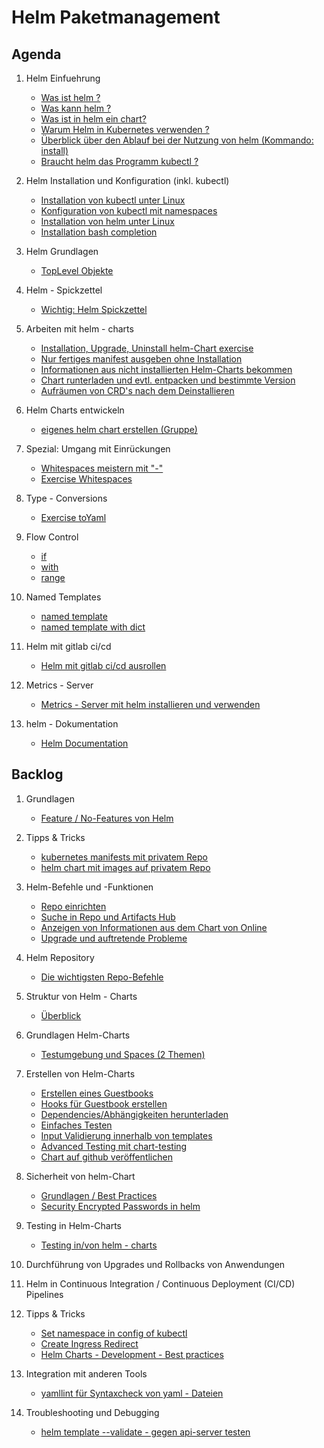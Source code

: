 # Helm Paketmanagement

## Agenda 

  1. Helm Einfuehrung 
     * [Was ist helm ?](einfuehrung/was-ist-helm.md)
     * [Was kann helm ?](einfuehrung/was-kann-helm.md)
     * [Was ist in helm ein chart?](einfuehrung/helm-chart.md)
     * [Warum Helm in Kubernetes verwenden ?](einfuehrung/warum-helm-verwenden.md)
     * [Überblick über den Ablauf bei der Nutzung von helm (Kommando: install)](einfuehrung/ablauf-helm-install.md)
     * [Braucht helm das Programm kubectl ?](einfuehrung/braucht-helm-kubectl.md)
       
  1. Helm Installation und Konfiguration (inkl. kubectl) 
     * [Installation von kubectl unter Linux](kubectl/installation/linux.md)
     * [Konfiguration von kubectl mit namespaces](kubectl/kubectl-einrichten.md)
     * [Installation von helm unter Linux](helm/installation/linux.md)
     * [Installation bash completion](helm/installation/bash-completion.md)

  1. Helm Grundlagen
     * [TopLevel Objekte](/helm/grundlagen/toplevel-objekte.md)
      
  1. Helm - Spickzettel
     * [Wichtig: Helm Spickzettel](helm/spickzettel.md)

  1. Arbeiten mit helm - charts
     * [Installation, Upgrade, Uninstall helm-Chart exercise](helm/commands/install.md)
     * [Nur fertiges manifest ausgeben ohne Installation](helm/commands/template.md)
     * [Informationen aus nicht installierten Helm-Charts bekommen](helm/commands/show.md)
     * [Chart runterladen und evtl. entpacken und bestimmte Version](/helm/commands/pull.md)
     * [Aufräumen von CRD's nach dem Deinstallieren](helm/exercises/08-exercise-crd-certmanager.md)

  1. Helm Charts entwickeln
     * [eigenes helm chart erstellen (Gruppe)](/helm/exercises/04a-create-chart-my-app-gruppenarbeit.md)    

  1. Spezial: Umgang mit Einrückungen
     * [Whitespaces meistern mit "-"](basics/whitespace-management.md)
     * [Exercise Whitespaces](/helm/templates/spaces.md)

  1. Type - Conversions
     * [Exercise toYaml](helm/exercises/01-typeConversionsToYaml.md)
    
  1. Flow Control
     * [if](/helm/templates/flow-control/02-only-if.md)
     * [with](/helm/templates/flow-control/02-with.md)
     * [range](/helm/templates/flow-control/03-range.md)

  1. Named Templates
     *  [named template](helm/exercises/10-named-template.md)
     *  [named template with dict](helm/exercises/11-named-template-with-dict.md)
    
  1. Helm mit gitlab ci/cd
     * [Helm mit gitlab ci/cd ausrollen](helm/gitlab-ci-cd/example-helm-kubernetes.md)

  1. Metrics - Server
     * [Metrics - Server mit helm installieren und verwenden](/helm/metrics-server.md)
    
  1. helm - Dokumentation
     * [Helm Documentation](https://helm.sh/docs/)

## Backlog 

  1. Grundlagen
     * [Feature / No-Features von Helm](/helm/grundlagen/features-no-features.md)
   
  1. Tipps & Tricks
     * [kubernetes manifests mit privatem Repo](helm/exercises/02-pod-from-private-repo.md)
     * [helm chart mit images auf privatem Repo](helm/exercises/03-helm-nginx-image-from-private-repo.md)

  1. Helm-Befehle und -Funktionen
     * [Repo einrichten](/helm/commands/repo.md)
     * [Suche in Repo und Artifacts Hub](/helm/commands/search.md)
     * [Anzeigen von Informationen aus dem Chart von Online](/helm/commands/show.md)
     * [Upgrade und auftretende Probleme](/helm/commands/upgrade.md)

 1. Helm Repository
     * [Die wichtigsten Repo-Befehle](helm/commands/repo.md)

  1. Struktur von Helm - Charts
     * [Überblick](helm/structure/overview.md)

  1. Grundlagen Helm-Charts
     * [Testumgebung und Spaces (2 Themen)](/helm/templates/spaces.md)

  1. Erstellen von Helm-Charts
     * [Erstellen eines Guestbooks](helm/create-charts/guestbook/01-guestbook.md)
     * [Hooks für Guestbook erstellen](/helm/create-charts/guestbook/02-guestbook-verbessern.md)
     * [Dependencies/Abhängigkeiten herunterladen](helm/create-charts/download-dependencies.md)
     * [Einfaches Testen](helm/test/simple-test.md)
     * [Input Validierung innerhalb von templates](helm/input-validation/example.md)
     * [Advanced Testing mit chart-testing](helm/test/advanced-testing/advanced-testing-with-chart-testing.md)
     * [Chart auf github veröffentlichen](helm/create-charts/publish/publish-on-github.md)

  1. Sicherheit von helm-Chart
     * [Grundlagen / Best Practices](helm/security/best-practices.md)
     * [Security Encrypted Passwords in helm](/helm/security/secrets-password.md)

  1. Testing in Helm-Charts
     * [Testing in/von helm - charts](/helm/test/helm-test.md)

  1. Durchführung von Upgrades und Rollbacks von Anwendungen

  1. Helm in Continuous Integration / Continuous Deployment (CI/CD) Pipelines

  1. Tipps & Tricks
     * [Set namespace in config of kubectl](/kubectl/set-namespace-in-config.md)
     * [Create Ingress Redirect](/helm/create-charts/example-ingress.md)
     * [Helm Charts - Development - Best practices](https://helm.sh/docs/howto/charts_tips_and_tricks/)

  1. Integration mit anderen Tools
     * [yamllint für Syntaxcheck von yaml - Dateien](helm/tools/yamllint.md)

  1. Troubleshooting und Debugging
     * [helm template --validate - gegen api-server testen](helm/test/helm-template-validate.md)
